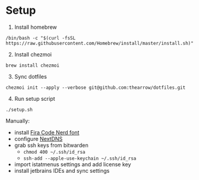 # Setup

1. Install homebrew
```shell
/bin/bash -c "$(curl -fsSL https://raw.githubusercontent.com/Homebrew/install/master/install.sh)"
```

2. Install chezmoi
```shell
brew install chezmoi
```

3. Sync dotfiles
```shell
chezmoi init --apply --verbose git@github.com:thearrow/dotfiles.git
```

4. Run setup script
```shell
./setup.sh
```

Manually:
- install [Fira Code Nerd font](https://www.nerdfonts.com/font-downloads)
- configure [NextDNS](https://my.nextdns.io/)
- grab ssh keys from bitwarden
  - `chmod 400 ~/.ssh/id_rsa`
  - `ssh-add --apple-use-keychain ~/.ssh/id_rsa`
- import istatmenus settings and add license key
- install jetbrains IDEs and sync settings
